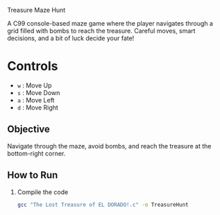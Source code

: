 Treasure Maze Hunt

A C99 console-based maze game where the player navigates through a grid filled with bombs to reach the treasure. Careful moves, smart decisions, and a bit of luck decide your fate!

# Controls
- `w` : Move Up
- `s` : Move Down
- `a` : Move Left
- `d` : Move Right

## Objective
Navigate through the maze, avoid bombs, and reach the treasure at the bottom-right corner.

## How to Run
1. Compile the code 
   ```bash
   gcc "The Lost Treasure of EL DORADO!.c" -o TreasureHunt
